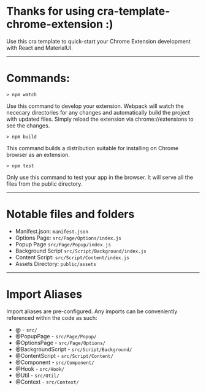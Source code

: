# Thanks for using cra-template-chrome-extension :)

Use this cra template to quick-start your Chrome Extension development with React and MaterialUI.

---
# Commands:

```
> npm watch
```

Use this command to develop your extension. Webpack will watch the
nececary directories for any changes and automatically build the project with updated
files. Simply reload the extension via chrome://extensions to see the changes.

```
> npm build
```

This command builds a distribution suitable for installing on Chrome browser as an extension.

```
> npm test
```
Only use this command to test your app in the browser. It will serve all the files from the public directory.

---
# Notable files and folders

-   Manifest.json: `manifest.json`
-   Options Page: `src/Page/Options/index.js`
-   Popup Page `src/Page/Popup/index.js`
-   Background Script `src/Script/Background/index.js`
-   Content Script: `src/Script/Content/index.js`
-   Assets Directory: `public/assets`

---
# Import Aliases
Import aliases are pre-configured. Any imports can be conveniently referenced within the code as such:

- @ - `src/`
- @PopupPage - `src/Page/Popup/`
- @OptionsPage - `src/Page/Options/`
- @BackgroundScript - `src/Script/Background/`
- @ContentScript - `src/Script/Content/`
- @Component - `src/Component/`
- @Hook - `src/Hook/`
- @Util - `src/Util/`
- @Context - `src/Context/`
